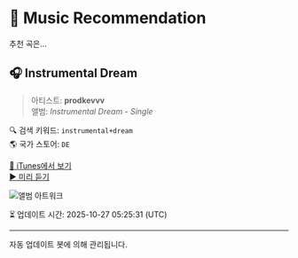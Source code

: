 
# 🎵 Music Recommendation

추천 곡은...

## 🎧 Instrumental Dream  
> 아티스트: **prodkevvv**  
> 앨범: _Instrumental Dream - Single_  

🔍 검색 키워드: `instrumental+dream`  
🌎 국가 스토어: `DE`

[🔗 iTunes에서 보기](https://music.apple.com/de/album/instrumental-dream/1768331951?i=1768331954&uo=4)  
[▶️ 미리 듣기](https://audio-ssl.itunes.apple.com/itunes-assets/AudioPreview211/v4/c3/6c/8a/c36c8a07-bed5-c9ce-2ffd-08a3e68c6ba7/mzaf_17319060873496051709.plus.aac.p.m4a)

![앨범 아트워크](https://is1-ssl.mzstatic.com/image/thumb/Music221/v4/ff/f1/d3/fff1d398-2cc5-2a7f-7a3d-b311320a6fa4/5063585490180_cover.jpg/100x100bb.jpg)

⏳ 업데이트 시간: 2025-10-27 05:25:31 (UTC)

---
자동 업데이트 봇에 의해 관리됩니다.
